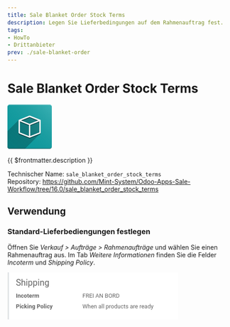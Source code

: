 ```yaml
---
title: Sale Blanket Order Stock Terms
description: Legen Sie Lieferbedingungen auf dem Rahmenauftrag fest. 
tags:
- HowTo
- Drittanbieter
prev: ./sale-blanket-order
---
```

# Sale Blanket Order Stock Terms
![icon_oms_box](attachments/icon_oms_box.png)

{{ $frontmatter.description }}

Technischer Name: `sale_blanket_order_stock_terms`\
Repository: <https://github.com/Mint-System/Odoo-Apps-Sale-Workflow/tree/16.0/sale_blanket_order_stock_terms>

## Verwendung

### Standard-Lieferbediengungen festlegen

Öffnen Sie *Verkauf > Aufträge > Rahmenaufträge* und wählen Sie einen Rahmenauftrag aus. Im Tab *Weitere Informationen* finden Sie die Felder *Incoterm* und *Shipping Policy*.

![](attachments/Sale%20Blanket%20Order%20Stock%20Terms.png)